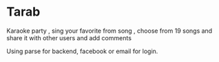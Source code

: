 Tarab
=====
Karaoke party , sing your favorite from song , choose from 19 songs and share it with other users and add comments

Using parse for backend, facebook or email for login.
